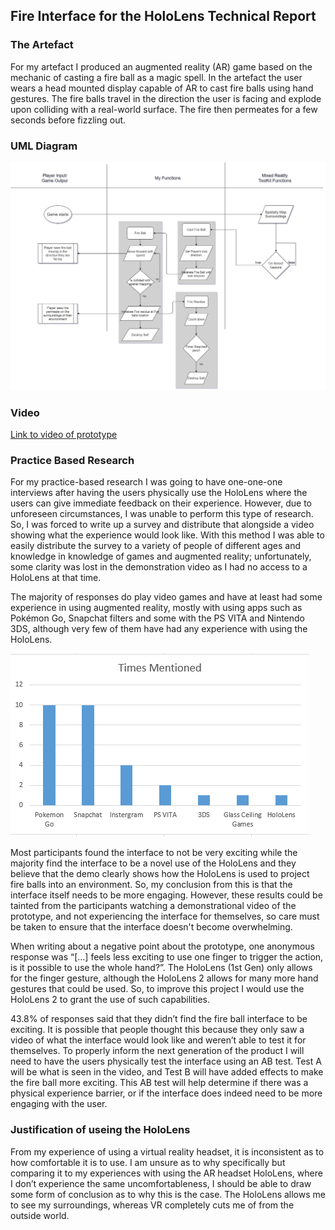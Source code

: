 ## Fire Interface for the HoloLens Technical Report

### The Artefact
For my artefact I produced an augmented reality (AR) game based on the mechanic of casting a fire ball as a magic spell. In the artefact the user wears a head mounted display capable of AR to cast fire balls using hand gestures. The fire balls travel in the direction the user is facing and explode upon colliding with a real-world surface. The fire then permeates for a few seconds before fizzling out. 

### UML Diagram
<img src="https://raw.githubusercontent.com/1ByteMemory/ArtefactTechReport.github.io/master/AR_UML.png" alt="UML">

### Video
[Link to video of prototype](https://youtu.be/599TbLwomlE)

### Practice Based Research
For my practice-based research I was going to have one-one-one interviews after having the users physically use the HoloLens where the users can give immediate feedback on their experience. However, due to unforeseen circumstances, I was unable to perform this type of research. So, I was forced to write up a survey and distribute that alongside a video showing what the experience would look like. With this method I was able to easily distribute the survey to a variety of people of different ages and knowledge in knowledge of games and augmented reality; unfortunately, some clarity was lost in the demonstration video as I had no access to a HoloLens at that time. 

The majority of responses do play video games and have at least had some experience in using augmented reality, mostly with using apps such as Pokémon Go, Snapchat filters and some with the PS VITA and Nintendo 3DS, although very few of them have had any experience with using the HoloLens.

<img src="https://raw.githubusercontent.com/1ByteMemory/ArtefactTechReport.github.io/master/Table01.PNG" alt="AR_Experiences">



Most participants found the interface to not be very exciting while the majority find the interface to be a novel use of the HoloLens and they believe that the demo clearly shows how the HoloLens is used to project fire balls into an environment. So, my conclusion from this is that the interface itself needs to be more engaging. However, these results could be tainted from the participants watching a demonstrational video of the prototype, and not experiencing the interface for themselves, so care must be taken to ensure that the interface doesn't become overwhelming. 

When writing about a negative point about the prototype, one anonymous response was “[…] feels less exciting to use one finger to trigger the action, is it possible to use the whole hand?”. The HoloLens (1st Gen) only allows for the finger gesture, although the HoloLens 2 allows for many more hand gestures that could be used. So, to improve this project I would use the HoloLens 2 to grant the use of such capabilities. 

43.8% of responses said that they didn’t find the fire ball interface to be exciting. It is possible that people thought this because they only saw a video of what the interface would look like and weren’t able to test it for themselves. To properly inform the next generation of the product I will need to have the users physically test the interface using an AB test. Test A will be what is seen in the video, and Test B will have added effects to make the fire ball more exciting. This AB test will help determine if there was a physical experience barrier, or if the interface does indeed need to be more engaging with the user.


### Justification of useing the HoloLens
From my experience of using a virtual reality headset, it is inconsistent as to how comfortable it is to use. I am unsure as to why specifically but comparing it to my experiences with using the AR headset HoloLens, where I don’t experience the same uncomfortableness, I should be able to draw some form of conclusion as to why this is the case. The HoloLens allows me to see my surroundings, whereas VR completely cuts me of from the outside world.  


